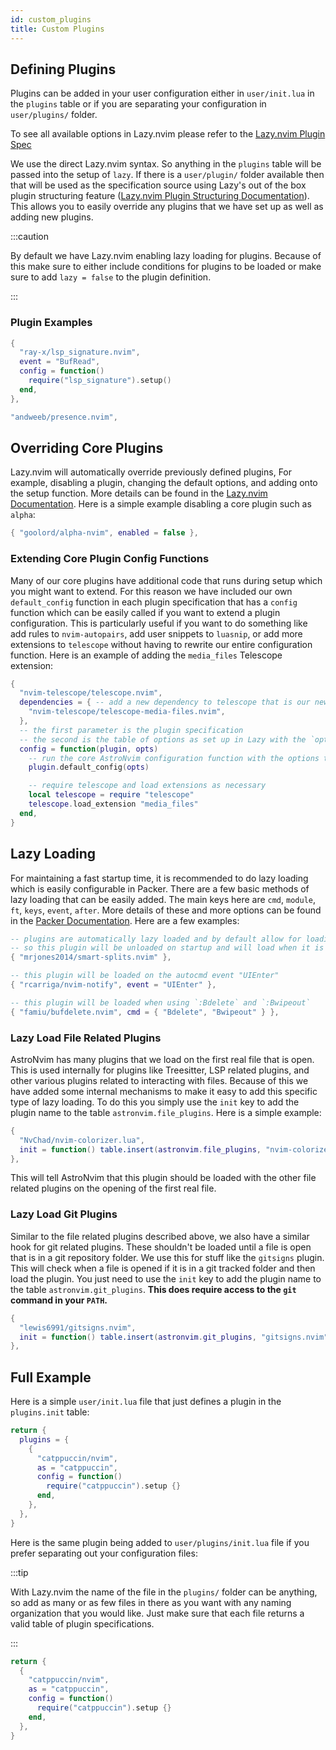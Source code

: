 ```yaml
---
id: custom_plugins
title: Custom Plugins
---
```


## Defining Plugins

Plugins can be added in your user configuration either in `user/init.lua` in the `plugins` table or if you are separating your configuration in `user/plugins/` folder.

To see all available options in Lazy.nvim please refer to the [Lazy.nvim Plugin Spec](https://github.com/folke/lazy.nvim#-plugin-spec)

We use the direct Lazy.nvim syntax. So anything in the `plugins` table will be passed into the setup of `lazy`. If there is a `user/plugin/` folder available then that will be used as the specification source using Lazy's out of the box plugin structuring feature ([Lazy.nvim Plugin Structuring Documentation](https://github.com/folke/lazy.nvim#-structuring-your-plugins)). This allows you to easily override any plugins that we have set up as well as adding new plugins.

:::caution

By default we have Lazy.nvim enabling lazy loading for plugins. Because of this make sure to either include conditions for plugins to be loaded or make sure to add `lazy = false` to the plugin definition.

:::

### Plugin Examples

```lua
{
  "ray-x/lsp_signature.nvim",
  event = "BufRead",
  config = function()
    require("lsp_signature").setup()
  end,
},

"andweeb/presence.nvim",
```

## Overriding Core Plugins

Lazy.nvim will automatically override previously defined plugins, For example, disabling a plugin, changing the default options, and adding onto the setup function. More details can be found in the [Lazy.nvim Documentation](https://github.com/folke/lazy.nvim). Here is a simple example disabling a core plugin such as `alpha`:

```lua
{ "goolord/alpha-nvim", enabled = false },
```

### Extending Core Plugin Config Functions

Many of our core plugins have additional code that runs during setup which you might want to extend. For this reason we have included our own `default_config` function in each plugin specification that has a `config` function which can be easily called if you want to extend a plugin configuration. This is particularly useful if you want to do something like add rules to `nvim-autopairs`, add user snippets to `luasnip`, or add more extensions to `telescope` without having to rewrite our entire configuration function. Here is an example of adding the `media_files` Telescope extension:

```lua
{
  "nvim-telescope/telescope.nvim",
  dependencies = { -- add a new dependency to telescope that is our new plugin
    "nvim-telescope/telescope-media-files.nvim",
  },
  -- the first parameter is the plugin specification
  -- the second is the table of options as set up in Lazy with the `opts` key
  config = function(plugin, opts)
    -- run the core AstroNvim configuration function with the options table
    plugin.default_config(opts)

    -- require telescope and load extensions as necessary
    local telescope = require "telescope"
    telescope.load_extension "media_files"
  end,
}
```

## Lazy Loading

For maintaining a fast startup time, it is recommended to do lazy loading which is easily configurable in Packer. There are a few basic methods of lazy loading that can be easily added. The main keys here are `cmd`, `module`, `ft`, `keys`, `event`, `after`. More details of these and more options can be found in the [Packer Documentation](https://github.com/wbthomason/packer.nvim#specifying-plugins). Here are a few examples:

```lua
-- plugins are automatically lazy loaded and by default allow for loading based on module
-- so this plugin will be unloaded on startup and will load when it is required with `require("smart-splits")`
{ "mrjones2014/smart-splits.nvim" },

-- this plugin will be loaded on the autocmd event "UIEnter"
{ "rcarriga/nvim-notify", event = "UIEnter" },

-- this plugin will be loaded when using `:Bdelete` and `:Bwipeout`
{ "famiu/bufdelete.nvim", cmd = { "Bdelete", "Bwipeout" } },
```

### Lazy Load File Related Plugins

AstroNvim has many plugins that we load on the first real file that is open. This is used internally for plugins like Treesitter, LSP related plugins, and other various plugins related to interacting with files. Because of this we have added some internal mechanisms to make it easy to add this specific type of lazy loading. To do this you simply use the `init` key to add the plugin name to the table `astronvim.file_plugins`. Here is a simple example:

```lua
{
  "NvChad/nvim-colorizer.lua",
  init = function() table.insert(astronvim.file_plugins, "nvim-colorizer.lua") end,
},

```

This will tell AstroNvim that this plugin should be loaded with the other file related plugins on the opening of the first real file.

### Lazy Load Git Plugins

Similar to the file related plugins described above, we also have a similar hook for git related plugins. These shouldn't be loaded until a file is open that is in a git repository folder. We use this for stuff like the `gitsigns` plugin. This will check when a file is opened if it is in a git tracked folder and then load the plugin. You just need to use the `init` key to add the plugin name to the table `astronvim.git_plugins`. **This does require access to the `git` command in your `PATH`.**

```lua
{
  "lewis6991/gitsigns.nvim",
  init = function() table.insert(astronvim.git_plugins, "gitsigns.nvim") end,
},
```

## Full Example

Here is a simple `user/init.lua` file that just defines a plugin in the `plugins.init` table:

```lua
return {
  plugins = {
    {
      "catppuccin/nvim",
      as = "catppuccin",
      config = function()
        require("catppuccin").setup {}
      end,
    },
  },
}
```

Here is the same plugin being added to `user/plugins/init.lua` file if you prefer separating out your configuration files:

:::tip

With Lazy.nvim the name of the file in the `plugins/` folder can be anything, so add as many or as few files in there as you want with any naming organization that you would like. Just make sure that each file returns a valid table of plugin specifications.

:::

```lua
return {
  {
    "catppuccin/nvim",
    as = "catppuccin",
    config = function()
      require("catppuccin").setup {}
    end,
  },
}
```
